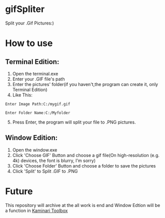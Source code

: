 # gifSpliter
Split your .Gif Pictures:)

# How to use

## Terminal Edition:
1. Open the terminal.exe
2. Enter your .GIF file's path
3. Enter the pictures' folder(if you haven't,the program can create it, only Terminal Edition)
4. Like This:

`Enter Image Path:C:/mygif.gif `

`Enter Folder Name:C:/Myfolder`

5. Press Enter, the program will split your file to .PNG pictures.

## Window Edition:
1. Open the window.exe
2. Click 'Choose GIF' Button and choose a gif file(On high-resolution (e.g. 4k) devices, the font is blurry, I'm sorry)
3. Click 'Choose Folder' Button and choose a folder to save the pictures
4. Click 'Split' to Split .GIF to .PNG

# Future
This repository will archive at the all work is end and Window Edtion will be a function in [Kaminari Toolbox](https://github.com/TeamKaminari/Kaminari-Toolbox)
